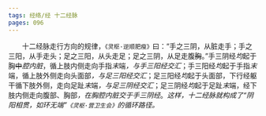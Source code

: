 ```yaml
---
tags: 经络/经 十二经脉
pages: 096
---
```

&emsp;&emsp;十二经脉走行方向的规律，`《灵枢·逆顺肥瘦》`曰：“手之三阴，从脏走手；手之三阳，从手走头；足之三阳，从头走足；足之三阴，从足走腹~~胸~~。”手三阴经<dfn>均</dfn>起于胸~~中~~<dfn>腔内脏</dfn>，循上肢内侧走向手指<dfn>末</dfn>端<dfn>，与手三阳经交汇</dfn>；手三阳经<dfn>均</dfn>起于手指<dfn>末</dfn>端，循上肢外侧走向头面部<dfn>，与足三阳经交汇</dfn>；足三阳经<dfn>均</dfn>起于头面部，下行经躯干循下肢外侧，走向足趾<dfn>末</dfn>端<dfn>，与足三阴经交汇</dfn>；足三阴经<dfn>均</dfn>起于足趾<dfn>末</dfn>端，经下肢内侧走向腹部、胸部<dfn>，在胸腔内脏交于手三阴经</dfn>。<dfn>这样，十二经脉就构成了“阴阳相贯，如环无端”`《灵枢·营卫生会》`的循环路径。</dfn>